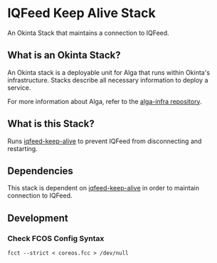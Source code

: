 # IQFeed Keep Alive Stack

An Okinta Stack that maintains a connection to IQFeed.

## What is an Okinta Stack?

An Okinta stack is a deployable unit for Alga that runs within Okinta's
infrastructure. Stacks describe all necessary information to deploy a service.

For more information about Alga, refer to the [alga-infra repository][1].

[1]: https://github.com/okinta/alga-infra

## What is this Stack?

Runs [iqfeed-keep-alive][1] to prevent IQFeed from disconnecting and
restarting.

[1]: https://github.com/okinta/iqfeed-keep-alive

## Dependencies

This stack is dependent on [iqfeed-keep-alive][1] in order to maintain
connection to IQFeed.

[1]: https://github.com/okinta/iqfeed-keep-alive

## Development

### Check FCOS Config Syntax

    fcct --strict < coreos.fcc > /dev/null
